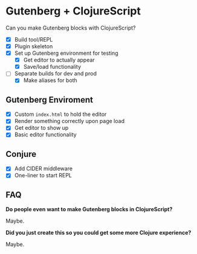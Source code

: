 # Gutenberg + ClojureScript #

Can you make Gutenberg blocks with ClojureScript?

* [X] Build tool/REPL
* [X] Plugin skeleton
* [X] Set up Gutenberg environment for testing
	* [X] Get editor to actually appear
	* [X] Save/load functionality
* [ ] Separate builds for dev and prod
	* [X] Make aliases for both

## Gutenberg Enviroment

* [X] Custom `index.html` to hold the editor
* [X] Render something correctly upon page load
* [X] Get editor to show up
* [X] Basic editor functionality

## Conjure

* [X] Add CIDER middleware
* [X] One-liner to start REPL

## FAQ ##

**Do people even want to make Gutenberg blocks in ClojureScript?**

Maybe.

**Did you just create this so you could get some more Clojure experience?**

Maybe.
